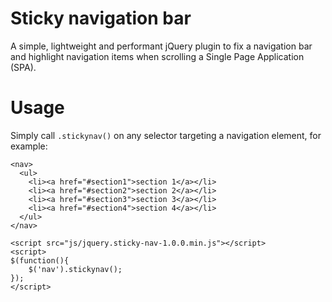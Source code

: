 # Sticky navigation bar
A simple, lightweight and performant jQuery plugin to fix a navigation bar and highlight navigation items when scrolling a Single Page Application (SPA).

# Usage
Simply call `.stickynav()` on any selector targeting a navigation element, for example:

```
<nav>
  <ul>
    <li><a href="#section1">section 1</a></li>
    <li><a href="#section2">section 2</a></li>
    <li><a href="#section3">section 3</a></li>
    <li><a href="#section4">section 4</a></li>
  </ul>
</nav>

<script src="js/jquery.sticky-nav-1.0.0.min.js"></script>
<script>
$(function(){
	$('nav').stickynav();
});
</script>
```
